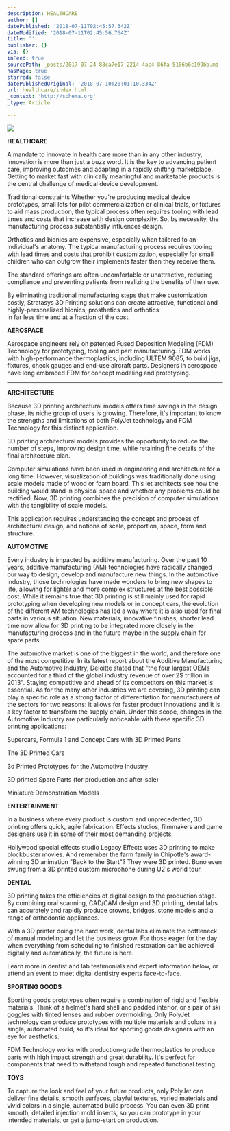 ```yaml
---
description: HEALTHCARE
author: []
datePublished: '2018-07-11T02:45:57.342Z'
dateModified: '2018-07-11T02:45:56.764Z'
title: ''
publisher: {}
via: {}
inFeed: true
sourcePath: _posts/2017-07-24-88ca7e17-2214-4ac4-86fa-5186b6c199bb.md
hasPage: true
starred: false
datePublishedOriginal: '2018-07-10T20:01:10.334Z'
url: healthcare/index.html
_context: 'http://schema.org'
_type: Article

---
```

![](https://the-grid-user-content.s3-us-west-2.amazonaws.com/0e7f6288-04da-4e4e-a0d1-664cc3305157.jpg)

**HEALTHCARE**

A mandate to innovate In health care more than in any other industry, innovation is more than just a buzz word. It is the key to advancing patient care, improving outcomes and adapting in a rapidly shifting marketplace. Getting to market fast with clinically meaningful and marketable products is the central challenge of medical device development.

Traditional constraints Whether you're producing medical device prototypes, small lots for pilot commercialization or clinical trials, or fixtures to aid mass production, the typical process often requires tooling with lead times and costs that increase with design complexity. So, by necessity, the manufacturing process substantially influences design.

Orthotics and bionics are expensive, especially when tailored to an individual's anatomy. The typical manufacturing process requires tooling with lead times and costs that prohibit customization, especially for small children who can outgrow their implements faster than they receive them.

The standard offerings are often uncomfortable or unattractive, reducing compliance and preventing patients from realizing the benefits of their use.

By eliminating traditional manufacturing steps that make customization costly, Stratasys 3D Printing solutions can create attractive, functional and highly-personalized bionics, prosthetics and orthotics  
in far less time and at a fraction of the cost.

**AEROSPACE**

Aerospace engineers rely on patented Fused Deposition Modeling (FDM) Technology for prototyping, tooling and part manufacturing. FDM works with high-performance thermoplastics, including ULTEM 9085, to build jigs, fixtures, check gauges and end-use aircraft parts. Designers in aerospace have long embraced FDM for concept modeling and prototyping.

---

**ARCHITECTURE**

Because 3D printing architectural models offers time savings in the design phase, its niche group of users is growing. Therefore, it's important to know the strengths and limitations of both PolyJet technology and FDM Technology for this distinct application.

3D printing architectural models provides the opportunity to reduce the number of steps, improving design time, while retaining fine details of the final architecture plan.

Computer simulations have been used in engineering and architecture for a long time. However, visualization of buildings was traditionally done using scale models made of wood or foam board. This let architects see how the building would stand in physical space and whether any problems could be rectified. Now, 3D printing combines the precision of computer simulations with the tangibility of scale models.

This application requires understanding the concept and process of architectural design, and notions of scale, proportion, space, form and structure.

**AUTOMOTIVE**

Every industry is impacted by additive manufacturing. Over the past 10 years, additive manufacturing (AM) technologies have radically changed our way to design, develop and manufacture new things. In the automotive industry, those technologies have made wonders to bring new shapes to life, allowing for lighter and more complex structures at the best possible cost. While it remains true that 3D printing is still mainly used for rapid prototyping when developing new models or in concept cars, the evolution of the different AM technologies has led a way where it is also used for final parts in various situation. New materials, innovative finishes, shorter lead time now allow for 3D printing to be integrated more closely in the manufacturing process and in the future maybe in the supply chain for spare parts.

The automotive market is one of the biggest in the world, and therefore one of the most competitive. In its latest report about the Additive Manufacturing and the Automotive Industry, Deloitte stated that "the four largest OEMs accounted for a third of the global industry revenue of over 2$ trillion in 2013". Staying competitive and ahead of its competitors on this market is essential. As for the many other industries we are covering, 3D printing can play a specific role as a strong factor of differentiation for manufacturers of the sectors for two reasons: it allows for faster product innovations and it is a key factor to transform the supply chain. Under this scope, changes in the Automotive Industry are particularly noticeable with these specific 3D printing applications:

Supercars, Formula 1 and Concept Cars with 3D Printed Parts

The 3D Printed Cars

3d Printed Prototypes for the Automotive Industry

3D printed Spare Parts (for production and after-sale)

Miniature Demonstration Models

**ENTERTAINMENT**

In a business where every product is custom and unprecedented, 3D printing offers quick, agile fabrication. Effects studios, filmmakers and game designers use it in some of their most demanding projects.

Hollywood special effects studio Legacy Effects uses 3D printing to make blockbuster movies. And remember the farm family in Chipotle's award-winning 3D animation "Back to the Start"? They were 3D printed. Bono even swung from a 3D printed custom microphone during U2's world tour.

**DENTAL**

3D printing takes the efficiencies of digital design to the production stage. By combining oral scanning, CAD/CAM design and 3D printing, dental labs can accurately and rapidly produce crowns, bridges, stone models and a range of orthodontic appliances.

With a 3D printer doing the hard work, dental labs eliminate the bottleneck of manual modeling and let the business grow. For those eager for the day when everything from scheduling to finished restoration can be achieved digitally and automatically, the future is here.

Learn more in dentist and lab testimonials and expert information below, or attend an event to meet digital dentistry experts face-to-face.

**SPORTING GOODS**

Sporting goods prototypes often require a combination of rigid and flexible materials. Think of a helmet's hard shell and padded interior, or a pair of ski goggles with tinted lenses and rubber overmolding. Only PolyJet technology can produce prototypes with multiple materials and colors in a single, automated build, so it's ideal for sporting goods designers with an eye for aesthetics.

FDM Technology works with production-grade thermoplastics to produce parts with high impact strength and great durability. It's perfect for components that need to withstand tough and repeated functional testing.

**TOYS**

To capture the look and feel of your future products, only PolyJet can deliver fine details, smooth surfaces, playful textures, varied materials and vivid colors in a single, automated build process. You can even 3D print smooth, detailed injection mold inserts, so you can prototype in your intended materials, or get a jump-start on production.